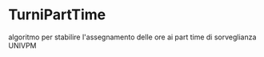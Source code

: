 # TurniPartTime
algoritmo per stabilire l'assegnamento delle ore ai part time di sorveglianza UNIVPM
